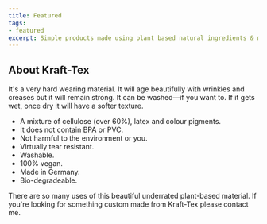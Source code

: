 ```yaml
---
title: Featured
tags:
- featured
excerpt: Simple products made using plant based natural ingredients & materials handcrafted in the UK.
---
```


## About Kraft-Tex

It's a very hard wearing material. It will age beautifully with wrinkles and creases but it will remain strong. It can be washed—if you want to. If it gets wet, once dry it will have a softer texture.

* A mixture of cellulose (over 60%), latex and colour pigments.
* It does not contain BPA or PVC.
* Not harmful to the environment or you.
* Virtually tear resistant.
* Washable.
* 100% vegan.
* Made in Germany.
* Bio-degradeable.

There are so many uses of this beautiful underrated plant-based material. If you're looking for something custom made from Kraft-Tex please contact me.